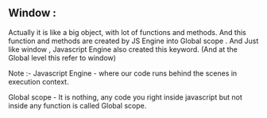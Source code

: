 ## Window :

Actually it is like a big object, with lot of functions and methods. And this function and methods are created by JS Engine into Global scope .
And Just like window , Javascript Engine also created this keyword. (And at the Global level this refer to window)

Note :- Javascript Engine - where our code runs behind the scenes in execution context.

Global scope - It is nothing, any code you right inside javascript but not inside any function is called Global scope.
